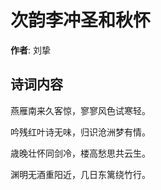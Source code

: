 # 次韵李冲圣和秋怀

**作者**: 刘挚

## 诗词内容

燕雁南来久客惊，寥寥风色试寒轻。

吟残红叶诗无味，归识沧洲梦有情。

歳晚壮怀同剑冷，楼高愁思共云生。

渊明无酒重阳近，几日东篱绕竹行。

